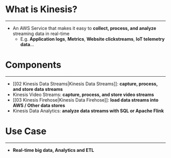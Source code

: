 # What is Kinesis?
---

* An AWS Service that makes it easy to **collect, process, and analyze** streaming data in real-time
	* E.g. **Application logs**, **Metrics**, **Website clickstreams**, **IoT telemetry data**…

# Components
---

* [[02 Kinesis Data Streams|Kinesis Data Streams]]: **capture, process, and store data streams**
* Kinesis Video Streams: **capture, process, and store video streams**
* [[03 Kinesis Firehose|Kinesis Data Firehose]]: **load data streams into AWS / Other data stores** 
* Kinesis Data Analytics: **analyze data streams with SQL or Apache Flink**

# Use Case
---

* **Real-time big data, Analytics and ETL**